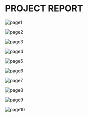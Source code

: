 # PROJECT REPORT

![page1](https://github.com/varun2awesome/stepin-VillainGod/blob/99a1bc8cdcd10231996c47257bc5b9498069e7a5/6_ImagesAndVideos/project%20report/Project_Report%20(1)_pages-to-jpg-0001.jpg)
  
![page2](https://github.com/varun2awesome/stepin-VillainGod/blob/99a1bc8cdcd10231996c47257bc5b9498069e7a5/6_ImagesAndVideos/project%20report/Project_Report%20(1)_pages-to-jpg-0002.jpg)
  
![page3](https://github.com/varun2awesome/stepin-VillainGod/blob/99a1bc8cdcd10231996c47257bc5b9498069e7a5/6_ImagesAndVideos/project%20report/Project_Report%20(1)_pages-to-jpg-0003.jpg)
  
![page4](https://github.com/varun2awesome/stepin-VillainGod/blob/99a1bc8cdcd10231996c47257bc5b9498069e7a5/6_ImagesAndVideos/project%20report/Project_Report%20(1)_pages-to-jpg-0004.jpg)
  
![page5](https://github.com/varun2awesome/stepin-VillainGod/blob/99a1bc8cdcd10231996c47257bc5b9498069e7a5/6_ImagesAndVideos/project%20report/Project_Report%20(1)_pages-to-jpg-0005.jpg)
  
![page6](https://github.com/varun2awesome/stepin-VillainGod/blob/99a1bc8cdcd10231996c47257bc5b9498069e7a5/6_ImagesAndVideos/project%20report/Project_Report%20(1)_pages-to-jpg-0006.jpg)
  
![page7](https://github.com/varun2awesome/stepin-VillainGod/blob/99a1bc8cdcd10231996c47257bc5b9498069e7a5/6_ImagesAndVideos/project%20report/Project_Report%20(1)_pages-to-jpg-0007.jpg)
  
![page8](https://github.com/varun2awesome/stepin-VillainGod/blob/99a1bc8cdcd10231996c47257bc5b9498069e7a5/6_ImagesAndVideos/project%20report/Project_Report%20(1)_pages-to-jpg-0008.jpg)
  
![page9](https://github.com/varun2awesome/stepin-VillainGod/blob/99a1bc8cdcd10231996c47257bc5b9498069e7a5/6_ImagesAndVideos/project%20report/Project_Report%20(1)_pages-to-jpg-0009.jpg)
  
![page10](https://github.com/varun2awesome/stepin-VillainGod/blob/99a1bc8cdcd10231996c47257bc5b9498069e7a5/6_ImagesAndVideos/project%20report/Project_Report%20(1)_pages-to-jpg-0010.jpg)
